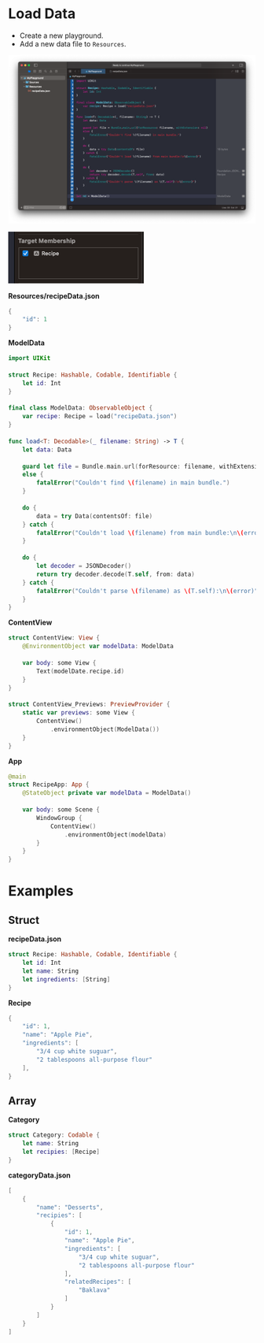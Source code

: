 # Load Data

- Create a new playground.
- Add a new data file to `Resources`.

![](images/1.png)

![](images/2.png)

**Resources/recipeData.json**

```swift
{
    "id": 1
}
```

**ModelData**

```swift
import UIKit

struct Recipe: Hashable, Codable, Identifiable {
    let id: Int
}

final class ModelData: ObservableObject {
    var recipe: Recipe = load("recipeData.json")
}

func load<T: Decodable>(_ filename: String) -> T {
    let data: Data

    guard let file = Bundle.main.url(forResource: filename, withExtension: nil)
    else {
        fatalError("Couldn't find \(filename) in main bundle.")
    }

    do {
        data = try Data(contentsOf: file)
    } catch {
        fatalError("Couldn't load \(filename) from main bundle:\n\(error)")
    }

    do {
        let decoder = JSONDecoder()
        return try decoder.decode(T.self, from: data)
    } catch {
        fatalError("Couldn't parse \(filename) as \(T.self):\n\(error)")
    }
}
```

**ContentView**

```swift
struct ContentView: View {
    @EnvironmentObject var modelData: ModelData

    var body: some View {
        Text(modelDate.recipe.id)
    }
}

struct ContentView_Previews: PreviewProvider {
    static var previews: some View {
        ContentView()
            .environmentObject(ModelData())
    }
}
```

**App**

```swift
@main
struct RecipeApp: App {
    @StateObject private var modelData = ModelData()

    var body: some Scene {
        WindowGroup {
            ContentView()
                .environmentObject(modelData)
        }
    }
}
```

# Examples

## Struct

**recipeData.json**

```swift
struct Recipe: Hashable, Codable, Identifiable {
    let id: Int
    let name: String
    let ingredients: [String]
}
```

**Recipe**

```swift
{
    "id": 1,
    "name": "Apple Pie",
    "ingredients": [
        "3/4 cup white suguar",
        "2 tablespoons all-purpose flour"
    ],
}
```

## Array

**Category**

```swift
struct Category: Codable {
    let name: String
    let recipies: [Recipe]
}
```

**categoryData.json**

```swift
[
    {
        "name": "Desserts",
        "recipies": [
            {
                "id": 1,
                "name": "Apple Pie",
                "ingredients": [
                    "3/4 cup white suguar",
                    "2 tablespoons all-purpose flour"
                ],
                "relatedRecipes": [
                    "Baklava"
                ]
            }
        ]
    }
]
```


